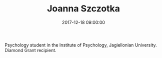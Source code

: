 ﻿---
layout: post
title:  "Joanna Szczotka"
name: Joanna
surname: Szczotka
date:   2017-12-18 09:00:00
categories: people
image-file: /images/people/jszczotka.jpg
category: clab
mail: joanna.szczotka94@gmail.com
website: 
twitter:
researchgate: 
---

Psychology student in the Institute of Psychology, Jagiellonian University.
Diamond Grant recipient.
